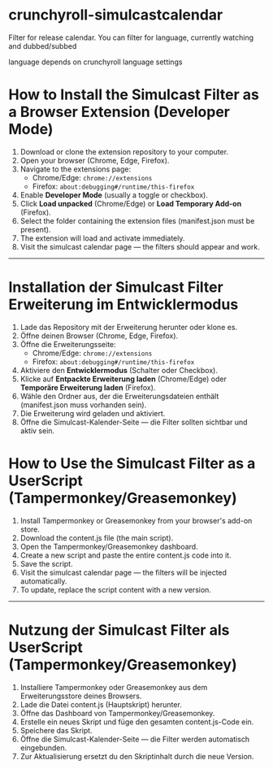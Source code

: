 # crunchyroll-simulcastcalendar
Filter for release calendar. You can filter for language, currently watching and dubbed/subbed

language depends on crunchyroll language settings

# How to Install the Simulcast Filter as a Browser Extension (Developer Mode)

1. Download or clone the extension repository to your computer.
2. Open your browser (Chrome, Edge, Firefox).
3. Navigate to the extensions page:
   - Chrome/Edge: `chrome://extensions`
   - Firefox: `about:debugging#/runtime/this-firefox`
4. Enable **Developer Mode** (usually a toggle or checkbox).
5. Click **Load unpacked** (Chrome/Edge) or **Load Temporary Add-on** (Firefox).
6. Select the folder containing the extension files (manifest.json must be present).
7. The extension will load and activate immediately.
8. Visit the simulcast calendar page — the filters should appear and work.

---

# Installation der Simulcast Filter Erweiterung im Entwicklermodus

1. Lade das Repository mit der Erweiterung herunter oder klone es.
2. Öffne deinen Browser (Chrome, Edge, Firefox).
3. Öffne die Erweiterungsseite:
   - Chrome/Edge: `chrome://extensions`
   - Firefox: `about:debugging#/runtime/this-firefox`
4. Aktiviere den **Entwicklermodus** (Schalter oder Checkbox).
5. Klicke auf **Entpackte Erweiterung laden** (Chrome/Edge) oder **Temporäre Erweiterung laden** (Firefox).
6. Wähle den Ordner aus, der die Erweiterungsdateien enthält (manifest.json muss vorhanden sein).
7. Die Erweiterung wird geladen und aktiviert.
8. Öffne die Simulcast-Kalender-Seite — die Filter sollten sichtbar und aktiv sein.

# How to Use the Simulcast Filter as a UserScript (Tampermonkey/Greasemonkey)

1. Install Tampermonkey or Greasemonkey from your browser's add-on store.
2. Download the content.js file (the main script).
3. Open the Tampermonkey/Greasemonkey dashboard.
4. Create a new script and paste the entire content.js code into it.
5. Save the script.
6. Visit the simulcast calendar page — the filters will be injected automatically.
7. To update, replace the script content with a new version.

---

# Nutzung der Simulcast Filter als UserScript (Tampermonkey/Greasemonkey)

1. Installiere Tampermonkey oder Greasemonkey aus dem Erweiterungsstore deines Browsers.
2. Lade die Datei content.js (Hauptskript) herunter.
3. Öffne das Dashboard von Tampermonkey/Greasemonkey.
4. Erstelle ein neues Skript und füge den gesamten content.js-Code ein.
5. Speichere das Skript.
6. Öffne die Simulcast-Kalender-Seite — die Filter werden automatisch eingebunden.
7. Zur Aktualisierung ersetzt du den Skriptinhalt durch die neue Version.
